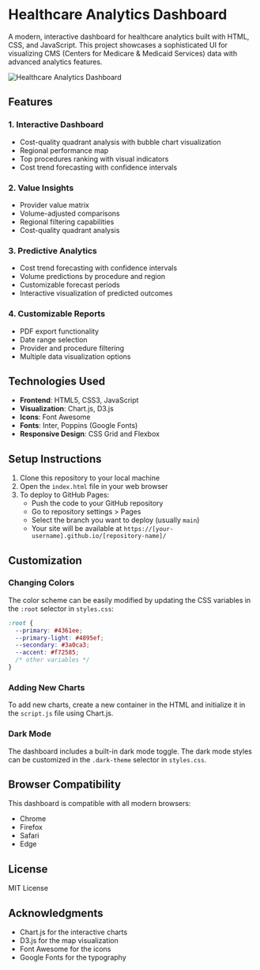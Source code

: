 # Healthcare Analytics Dashboard

A modern, interactive dashboard for healthcare analytics built with HTML, CSS, and JavaScript. This project showcases a sophisticated UI for visualizing CMS (Centers for Medicare & Medicaid Services) data with advanced analytics features.

![Healthcare Analytics Dashboard](https://via.placeholder.com/1200x600/4361ee/ffffff?text=Healthcare+Analytics+Dashboard)

## Features

### 1. Interactive Dashboard
- Cost-quality quadrant analysis with bubble chart visualization
- Regional performance map
- Top procedures ranking with visual indicators
- Cost trend forecasting with confidence intervals

### 2. Value Insights
- Provider value matrix
- Volume-adjusted comparisons
- Regional filtering capabilities
- Cost-quality quadrant analysis

### 3. Predictive Analytics
- Cost trend forecasting with confidence intervals
- Volume predictions by procedure and region
- Customizable forecast periods
- Interactive visualization of predicted outcomes

### 4. Customizable Reports
- PDF export functionality
- Date range selection
- Provider and procedure filtering
- Multiple data visualization options

## Technologies Used

- **Frontend**: HTML5, CSS3, JavaScript
- **Visualization**: Chart.js, D3.js
- **Icons**: Font Awesome
- **Fonts**: Inter, Poppins (Google Fonts)
- **Responsive Design**: CSS Grid and Flexbox

## Setup Instructions

1. Clone this repository to your local machine
2. Open the `index.html` file in your web browser
3. To deploy to GitHub Pages:
   - Push the code to your GitHub repository
   - Go to repository settings > Pages
   - Select the branch you want to deploy (usually `main`)
   - Your site will be available at `https://[your-username].github.io/[repository-name]/`

## Customization

### Changing Colors
The color scheme can be easily modified by updating the CSS variables in the `:root` selector in `styles.css`:

```css
:root {
  --primary: #4361ee;
  --primary-light: #4895ef;
  --secondary: #3a0ca3;
  --accent: #f72585;
  /* other variables */
}
```

### Adding New Charts
To add new charts, create a new container in the HTML and initialize it in the `script.js` file using Chart.js.

### Dark Mode
The dashboard includes a built-in dark mode toggle. The dark mode styles can be customized in the `.dark-theme` selector in `styles.css`.

## Browser Compatibility

This dashboard is compatible with all modern browsers:
- Chrome
- Firefox
- Safari
- Edge

## License

MIT License

## Acknowledgments

- Chart.js for the interactive charts
- D3.js for the map visualization
- Font Awesome for the icons
- Google Fonts for the typography
